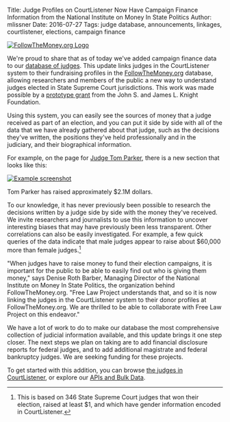 Title: Judge Profiles on CourtListener Now Have Campaign Finance Information from the National Institute on Money In State Politics
Author: mlissner
Date: 2016-07-27
Tags: judge database, announcements, linkages, courtlistener, elections, campaign finance

<div class="left-image">
    <a href="https://followthemoney.org">
        <img src="{filename}/images/ftm-logo.png"
             alt="FollowTheMoney.org Logo"
             class="img-responsive">
    </a>
</div>

We're proud to share that as of today we've added campaign finance data to our [database of judges][jdb]. This update links judges in the CourtListener system to their fundraising profiles in the [FollowTheMoney.org][ftm] database, allowing researchers and members of the public a new way to understand judges elected in State Supreme Court jurisdictions. This work was made possible by a [prototype grant][g] from the John S. and James L. Knight Foundation.

Using this system, you can easily see the sources of money that a judge received as part of an election, and you can put it side by side with all of the data that we have already gathered about that judge, such as the decisions they've written, the positions they've held professionally and in the judiciary, and their biographical information.

For example, on the page for [Judge Tom Parker][tp], there is a new section that looks like this:

<div class="left-image">
    <a href="https://www.courtlistener.com/person/3652/tom-parker/">
        <img src="{filename}/images/ftm-integration.png"
             alt="Example screenshot"
             class="img-responsive border">
    </a>
    <p class="caption">Tom Parker has raised approximately $2.1M dollars.</p> 
</div>
<div class="clearfix"></div>


To our knowledge, it has never previously been possible to research the decisions written by a judge side by side with the money they've received. We invite researchers and journalists to use this information to uncover interesting biases that may have previously been less transparent. Other correlations can also be easily investigated. For example, a few quick queries of the data indicate that male judges appear to raise about $60,000 more than female judges.[^1]

"When judges have to raise money to fund their election campaigns, it is important for the public to be able to easily find out who is giving them money," says Denise Roth Barber, Managing Director of the National Institute on Money In State Politics, the organization behind FollowTheMoney.org. "Free Law Project understands that, and so it is now linking the judges in the CourtListener system to their donor profiles at FollowTheMoney.org. We are thrilled to be able to collaborate with Free Law Project on this endeavor." 

We have a lot of work to do to make our database the most comprehensive collection of judicial information available, and this update brings it one step closer. The next steps we plan on taking are to add financial disclosure reports for federal judges, and to add additional magistrate and federal bankruptcy judges. We are seeking funding for these projects.
 
To get started with this addition, you can browse [the judges in CourtListener][j], or explore our [APIs and Bulk Data][api]. 


[^1]: This is based on 346 State Supreme Court judges that won their election, raised at least $1, and which have gender information encoded in CourtListener. 

[jdb]: {filename}/judge_database.md
[ftm]: https://followthemoney.org
[g]: https://www.newschallenge.org/challenge/elections/entries/openjudiciary-org-only-an-informed-electorate-can-participate-meaningfully-in-judicial-elections-open-judiciary-s-judge-profiles-combines-campaign-contributions-and-analysis-of-judicial-records-to-inform-voters-and-enable-investigative-reporting
[j]: https://www.courtlistener.com/?type=p
[api]: https://www.courtlistener.com/api/
[tp]: https://www.courtlistener.com/person/3652/tom-parker/
